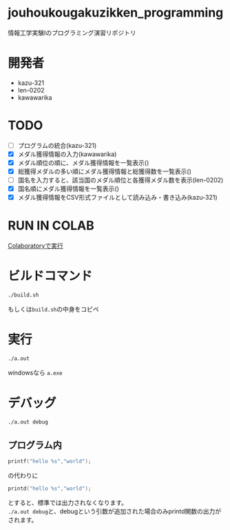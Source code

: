# jouhoukougakuzikken_programming
情報工学実験Iのプログラミング演習リポジトリ

# 開発者
- kazu-321
- len-0202
- kawawarika

# TODO
- [ ] プログラムの統合(kazu-321)
- [x] メダル獲得情報の入力(kawawarika)
- [x] メダル順位の順に、メダル獲得情報を一覧表示()
- [x] 総獲得メダルの多い順にメダル獲得情報と総獲得数を一覧表示()
- [ ] 国名を入力すると、該当国のメダル順位と各獲得メダル数を表示(len-0202)
- [x] 国名順にメダル獲得情報を一覧表示()
- [x] メダル獲得情報をCSV形式ファイルとして読み込み・書き込み(kazu-321)

# RUN IN COLAB
[Colaboratoryで実行](https://colab.research.google.com/github/kazu-321/jouhoukougakuzikken_programming/blob/main/colab.ipynb)

# ビルドコマンド
```bash
./build.sh
```
もしくは`build.sh`の中身をコピペ


# 実行
```bash
./a.out
```
windowsなら `a.exe`

# デバッグ
```bash
./a.out debug
```

## プログラム内
```c
printf("hello %s","world");
```
の代わりに
```c
printd("hello %s","world");
```
とすると、標準では出力されなくなります。  
`./a.out debug`と、debugという引数が追加された場合のみprintd関数の出力がされます。
